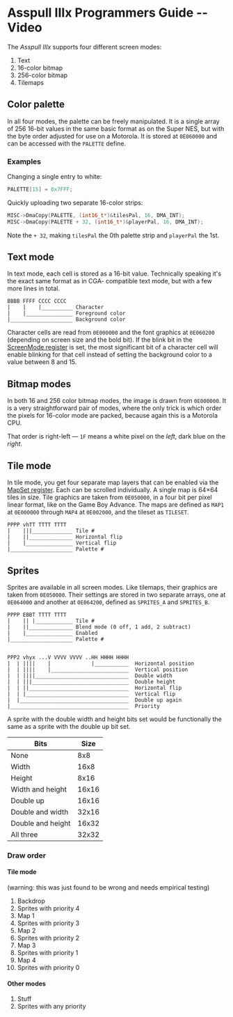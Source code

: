 # Asspull IIIx Programmers Guide -- Video

The *Asspull IIIx* supports four different screen modes:

1. Text
2. 16-color bitmap
3. 256-color bitmap
4. Tilemaps

## Color palette

In all four modes, the palette can be freely manipulated. It is a single array of 256 16-bit values in the same basic format as on the Super NES, but with the byte order adjusted for use on a Motorola. It is stored at `0E060000` and can be accessed with the `PALETTE` define.

### Examples

Changing a single entry to white:

```c
PALETTE[15] = 0x7FFF;
```

Quickly uploading two separate 16-color strips:

```c
MISC->DmaCopy(PALETTE, (int16_t*)&tilesPal, 16, DMA_INT);
MISC->DmaCopy(PALETTE + 32, (int16_t*)&playerPal, 16, DMA_INT);
```

Note the `+ 32`, making `tilesPal` the 0th palette strip and `playerPal` the 1st.

## Text mode

In text mode, each cell is stored as a 16-bit value. Technically speaking it's the exact same format as in CGA-
compatible text mode, but with a few more lines in total.

    BBBB FFFF CCCC CCCC
    |    |    |__________ Character
    |    |_______________ Foreground color
    |____________________ Background color

Character cells are read from `0E000000` and the font graphics at `0E060200` (depending on screen size and the bold bit). If the blink bit in the [ScreenMode register](registers.md#00001reg_screenmode) is set, the most significant bit of a character cell will enable blinking for that cell instead of setting the background color to a value between 8 and 15.

## Bitmap modes

In both 16 and 256 color bitmap modes, the image is drawn from `0E000000`. It is a very straightforward pair of modes, where the only trick is which order the pixels for 16-color mode are packed, because again this is a Motorola CPU.

That order is right-left — `1F` means a white pixel on the *left*, dark blue on the *right*.

## Tile mode

In tile mode, you get four separate map layers that can be enabled via the [MapSet register](registers.md#00009reg_mapset). Each can be scrolled individually. A single map is 64×64 tiles in size. Tile graphics are taken from `0E050000`, in a four bit per pixel linear format, like on the Game Boy Advance. The maps are defined as `MAP1`  at `0E000000` through `MAP4` at `0E002000`, and the tileset as `TILESET`.

    PPPP vhTT TTTT TTTT
    |    |||_____________ Tile #
    |    ||______________ Horizontal flip
    |    |_______________ Vertical flip
    |____________________ Palette #

## Sprites

Sprites are available in all screen modes. Like tilemaps, their graphics are taken from `0E050000`. Their settings are stored in two separate arrays, one at `0E064000` and another at `0E064200`, defined as `SPRITES_A` and `SPRITES_B`.

    PPPP EBBT TTTT TTTT
    |    || |____________ Tile #
    |    ||______________ Blend mode (0 off, 1 add, 2 subtract)
    |    |_______________ Enabled
    |____________________ Palette #


    PPP2 vhyx ...V VVVV VVVV ..HH HHHH HHHH
    |  | ||||    |             |___________  Horizontal position
    |  | ||||    |_________________________  Vertical position
    |  | ||||______________________________  Double width
    |  | |||_______________________________  Double height
    |  | ||________________________________  Horizontal flip
    |  | |_________________________________  Vertical flip
    |  |___________________________________  Double up again
    |______________________________________  Priority

A sprite with the double width and height bits set would be functionally the same as a sprite with the double up bit set.

| Bits              | Size  |
| ----------------- | ----- |
| None              | 8x8   |
| Width             | 16x8  |
| Height            | 8x16  |
| Width and height  | 16x16 |
| Double up         | 16x16 |
| Double and width  | 32x16 |
| Double and height | 16x32 |
| All three         | 32x32 |

### Draw order

#### Tile mode

(warning: this was just found to be wrong and needs empirical testing)

1. Backdrop
2. Sprites with priority 4
3. Map 1
4. Sprites with priority 3 
5. Map 2
6. Sprites with priority 2
7. Map 3
8. Sprites with priority 1
9. Map 4
10. Sprites with priority 0

#### Other modes

1. Stuff
2. Sprites with any priority

